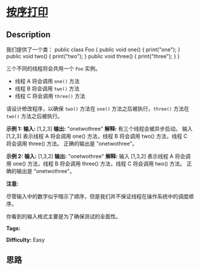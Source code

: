 # [按序打印][title]

## Description

我们提供了一个类：
            public class Foo {      public void one() { print("one"); }      public void two() { print("two"); }      public void three() { print("three"); }    }    

三个不同的线程将会共用一个 `Foo` 实例。

  * 线程 A 将会调用 `one()` 方法
  * 线程 B 将会调用 `two()` 方法
  * 线程 C 将会调用 `three()` 方法

请设计修改程序，以确保 `two()` 方法在 `one()` 方法之后被执行，`three()` 方法在 `two()` 方法之后被执行。



**示例 1:**
            **输入:** [1,2,3]    **输出:** "onetwothree"    **解释:**     有三个线程会被异步启动。    输入 [1,2,3] 表示线程 A 将会调用 one() 方法，线程 B 将会调用 two() 方法，线程 C 将会调用 three() 方法。    正确的输出是 "onetwothree"。    

**示例 2:**
            **输入:** [1,3,2]    **输出:** "onetwothree"    **解释:**     输入 [1,3,2] 表示线程 A 将会调用 one() 方法，线程 B 将会调用 three() 方法，线程 C 将会调用 two() 方法。    正确的输出是 "onetwothree"。



**注意:**

尽管输入中的数字似乎暗示了顺序，但是我们并不保证线程在操作系统中的调度顺序。

你看到的输入格式主要是为了确保测试的全面性。


**Tags:** 

**Difficulty:** Easy

## 思路

[title]: https://leetcode-cn.com/problems/print-in-order
